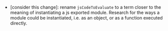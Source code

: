 - [consider this change]: rename `jsCodeToEvaluate` to a term closer to the meaning of instantiating a js exported module. Research for the ways a module could be instantiated, i.e. as an object, or as a function executed directly.